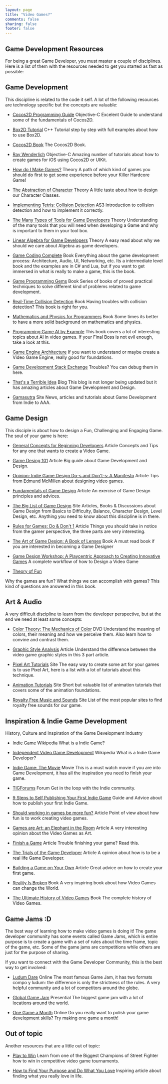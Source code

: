```yaml
---
layout: page
title: "Video Games?"
comments: false
sharing: false
footer: false
---
```


## Game Development Resources

For being a great Game Developer, you must master a couple of disciplines. Here is a list of them with the resources needed to get you started as fast as possible:

## Game Development

This discipline is related to the code it self. A lot of the following resources are technology specific but the concepts are valuable:

* [Cocos2D Programming Guide](http://www.cocos2d-iphone.org/wiki/doku.php/prog_guide:index)
Objective-C 
Excelent Guide to understand some of the fundamentals of Cocos2D.

* [Box2D Tutorial](http://www.iforce2d.net/b2dtut/introduction)
C++
Tutorial step by step with full examples about how to use Box2D.

* [Cocos2D Book](http://cocos2dbook.com)
The Cocos2D Book.

* [Ray Wenderlich](http://www.raywenderlich.com)
Objective-C
Amazing number of tutorials about how to create games for iOS using Cocos2D or UIKit.

* [How do I Make Games?](http://web.archive.org/web/20051104034215/http://www.lupinegames.com/articles/path_to_dev.html)
Theory
A path of which kind of games you should do first to get some experience before your Killer Hardcore Game!

* [The Abstraction of Character](http://www.thatsaterribleidea.com/2009/11/abstraction-of-character.html)
Theory
A little taste about how to design our Character Classes.

* [Implementing Tetris: Collision Detection](http://gamedev.tutsplus.com/tutorials/implementation/implementing-tetris-collision-detection/)
AS3
Introduction to collision detection and how to implement it correctly.

* [The Many Types of Tools for Game Developers](http://gamedev.tutsplus.com/articles/workflow/the-many-types-of-tools-for-game-developers/)
Theory
Understanding of the many tools that you will need when developing a Game and why is important to them in your tool box.

* [Linear Algebra for Game Developers](http://blog.wolfire.com/2009/07/linear-algebra-for-game-developers-part-1/)
Theory
A easy read about why we should we care about Algebra as game developers.

* [Game Coding Complete](http://www.amazon.com/Game-Coding-Complete-Fourth-Edition/dp/1133776574/ref=dp_ob_title_bk)
Book
Everything about the game development process: Architecture, Audio, UI, Networking, etc. Its a intermediate level book and the examples are in C# and Lua, but if you want to get immersed in what is really to make a game, this is the book.

* [Game Programming Gems](http://www.gameprogramminggems.com)
Book
Series of books of proved practical techniques to solve different kind of problems related to game development.

* [Real-Time Collision Detection](http://www.amazon.com/dp/1558607323/?tag=stackoverfl08-20)
Book
Having troubles with collision detection? This book is right for you.

* [Mathematics and Physics for Programmers](http://www.amazon.com/dp/1584503300/?tag=stackoverfl08-20)
Book
Some times its better to have a more solid background on mathematics and physics.

* [Programming Game AI by Example](http://www.amazon.com/dp/1556220782/?tag=stackoverfl08-20)
This book covers a lot of interesting topics about AI in video games. If your Final Boss is not evil enough, take a look at this.

* [Game Engine Architecture](http://www.amazon.com/dp/1568814135/?tag=stackoverfl08-20)
If you want to understand or maybe create a Video Game Engine, really good for foundations.

* [Game Development Stack Exchange](http://gamedev.stackexchange.com)
Troubles? You can debug them in here.

* [That's a Terrible Idea](http://www.thatsaterribleidea.com)
Blog
This blog is not longer being updated but it has amazing articles about Game Development and Design.

* [Gamasutra](http://www.gamasutra.com)
Site
News, articles and tutorials about Game Development from Indie to AAA.

## Game Design

This disciple is about how to design a Fun, Challenging and Engaging Game. The soul of your game is here:

* [General Concepts for Beginning Developers](http://www.hobbygamedev.com/beg/general-concepts-for-beginning-game-developers/)
Article
Concepts and Tips for any one that wants to create a Video Game.

* [Game Desing 101](http://www.sloperama.com/advice/idea.htm)
Article
Big guide about Game Development and Design.

* [Opinion: Indie Game Design Do-s and Don't-s: A Manifesto](http://indiegames.com/2009/12/opinion_indie_game_design_dos.html)
Article
Tips from Edmund McMillen about designing video games.

* [Fundamentals of Game Design](http://www.raphkoster.com/2010/10/12/the-fundamentals-of-game-design/)
Article
An exercise of Game Design principles and advices.

* [The Big List of Game Design](http://www.pixelprospector.com/the-big-list-of-game-design/)
Site
Articles, Books & Discussions about Game Design from Basics to Difficulty, Balance, Character Design, Level Design, etc. Anything you need to know about this discipline is in there.

* [Rules for Games: Do & Don't 1](http://www.rockpapershotgun.com/2010/07/02/rules-for-games-do-dont-1/)
Article
Things you should take in notice from the gamer perspective, the three parts are very interesting.

* [The Art of Game Design: A Book of Lenses](http://www.amazon.com/dp/0123694965/?tag=stackoverfl08-20)
Book
A must read book if you are interested in becoming a Game Designer

* [Game Design Workshop: A Playcentric Approach to Creating Innovative Games](http://www.amazon.com/Game-Design-Workshop-Playcentric-Innovative/dp/0240809742/ref=pd_sim_b_3)
A complete workflow of how to Design a Video Game

* [Theory of Fun](http://www.amazon.com/A-Theory-Fun-Game-Design/dp/1932111972/ref=pd_sim_b_2)

Why the games are fun? What things we can accomplish with games? This kind of questions are answered in this book.

## Art & Audio

A very difficult discipline to learn from the developer perspective, but at the end we need at least some concepts:

* [Color Theory: The Mechanics of Color](http://www.thegnomonworkshop.com/store/product/472/color-Theory%3A-The-Mechanics-of-color#.UHM2zrR9mlY)
DVD
Understand the meaning of colors, their meaning and how we perceive them. Also learn how to convine and contrast them.

* [Graphic Style Analysis](http://www.blackgolem.com/component/content/article/33-graphics/119-graphic-style-analysis-part-1.html) 
Article
Understand the difference between the video game graphic styles in this 3 part article.

* [Pixel Art Tutorials](http://www.pixelprospector.com/the-big-list-of-pixel-art-tutorials/)
Site
The easy way to create some art for your games is to use Pixel Art, here is a list with a lot of tutorials about this technique.

* [Animation Tutorials](http://www.angryanimator.com/word/tutorials/)
Site
Short but valuable list of animation tutorials that covers some of the animation foundations.

* [Royalty Free Music and Sounds](http://www.pixelprospector.com/the-big-list-of-royalty-free-music-and-sounds-free-edition/)
Site
List of the most popular sites to find royalty free sounds for our game.


## Inspiration & Indie Game Development

History, Culture and Inspiration of the Game Development Industry

* [Indie Game](http://en.wikipedia.org/wiki/Indie_game)
Wikipedia
What is a Indie Game?

* [Independent Video Game Development](http://en.wikipedia.org/wiki/Indie_game_development)
Wikipedia
What is a Indie Game Developer?

* [Indie Game: The Movie](http://buy.indiegamethemovie.com/?referrer=http://www.google.com.mx/url?sa=t&rct=j&q=&esrc=s&source=web&cd=1&ved=0CC4QFjAA&url=http%3A%2F%2Fwww.indiegamethemovie.com%2F&ei=vEprUeKgCIiA2gWGs4HIDQ&usg=AFQjCNEKwKX4swrz68Xe4xOqrOWwTtrmAw&sig2=HCcj1f-4pYVZ3C0H1M64nw&bvm=bv.45175338,d.b2I)
Movie
This is a must watch movie if you are into Game Development, it has all the inspiration you need to finish your game.

* [TIGForums](http://forums.tigsource.com/index.php)
Forum
Get in the loop with the Indie community.

* [9 Steps to Self Publishing Your First Indie Game](http://indiebits.com/self-publishing-steps/)
Guide and Advice about how to publish your first Indie Game.

* [Should working in games be more fun?](http://www.gamedev.net/page/resources/_/business/should-working-in-games-be-more-fun-r866)
Article
Point of view about how fun is to work creating video games.

* [Games are Art: an Elephant in the Room](http://www.altdevblogaday.com/2012/07/09/games-are-art-an-elephant-in-the-room/)
Article
A very interesting opinion about the Video Games as Art.

* [Finish a Game](http://makegames.tumblr.com/post/1136623767/finishing-a-game)
Article
Trouble finishing your game? Read this.

* [The Trials of the Game Developer](http://www.altdevblogaday.com/2012/08/22/the-trials-of-the-game-developer/)
Article
A opinion about how is to be a real life Game Developer.

* [Building a Game on Your Own](http://www.flipcode.com/archives/Building_A_Game_On_Your_Own.shtml)
Article
Great advice on how to create your first game.

* [Reality Is Broken](http://www.amazon.com/Reality-Broken-Games-Better-Change/dp/1594202850)
Book
A very inspiring book about how Video Games can change the World.

* [The Ultimate History of Video Games](http://www.amazon.com/dp/0761536434/?tag=stackoverfl08-20)
Book
The complete history of Video Games.


## Game Jams :D

The best way of learning how to make video games is doing it! The game developer community has some events called Game Jams, which is entire purpose is to create a game with a set of rules about the time frame, topic of the game, etc. Some of the game jams are competitions while others are just for the purpose of sharing.

If you want to connect with the Game Developer Community, this is the best way to get involved:

* [Ludum Dare](http://www.ludumdare.com)
Online
The most famous Game Jam, it has two formats compo y ludum: the difference is only the strictness of the rules. A very helpful community and a lot of competitors around the globe.

* [Global Game Jam](http://globalgamejam.org)
Presential
The biggest game jam with a lot of locations around the world.

* [One Game a Month](http://onegameamonth.com)
Online
Do you really want to polish your game development skills? Try making one game a month!

## Out of topic

Another resources that are a little out of topic:

* [Play to Win](http://www.lulu.com/spotlight/sirlin)
Learn from one of the Biggest Champions of Street Fighter how to win in competitive video game tournaments.

* [How to Find Your Purpose and Do What You Love](http://www.brainpickings.org/index.php/2012/02/27/purpose-work-love/)
Inspiring article about finding what you really love in life.